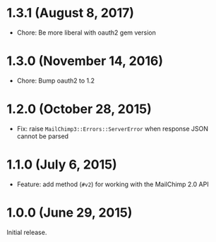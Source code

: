 # 1.3.1 (August 8, 2017)

* Chore: Be more liberal with oauth2 gem version

# 1.3.0 (November 14, 2016)

* Chore: Bump oauth2 to 1.2

# 1.2.0 (October 28, 2015)

* Fix: raise `MailChimp3::Errors::ServerError` when response JSON cannot be parsed

# 1.1.0 (July 6, 2015)

* Feature: add method (`#v2`) for working with the MailChimp 2.0 API

# 1.0.0 (June 29, 2015)

Initial release.
